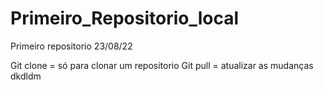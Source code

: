# Primeiro_Repositorio_local
Primeiro repositorio 23/08/22

Git clone = só para clonar um repositorio
Git pull = atualizar as mudanças
dkdldm